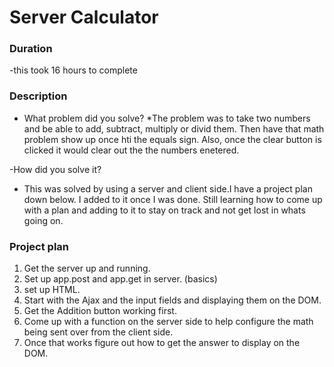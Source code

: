 # Server Calculator
### Duration
-this took 16 hours to complete

### Description
- What problem did you solve?
 *The problem was to take two numbers and be able to add, subtract, multiply or divid them. Then have that math problem show up once hti the equals sign. Also, once the clear button is clicked it would clear out the the numbers enetered. 

 -How did you solve it?
  * This was solved by using a server and client side.I have a project plan down below. I added to it once I was done. Still learning how to come up with a plan and adding to it to stay on track and not get lost in whats going on. 


### Project plan
1. Get the server up and running. 
2. Set up app.post and app.get in server. (basics)
3. set up HTML. 
4. Start with the Ajax and the input fields and displaying them on the DOM. 
5. Get the Addition button working first. 
6. Come up with a function on the server side to help configure the math being sent over from the client side. 
7. Once that works figure out how to get the answer to display on the DOM. 
